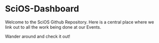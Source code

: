 # SciOS-Dashboard

Welcome to the SciOS Github Repository. Here is a central place where we link out to all the work being done at our Events. 

Wander around and check it out! 
